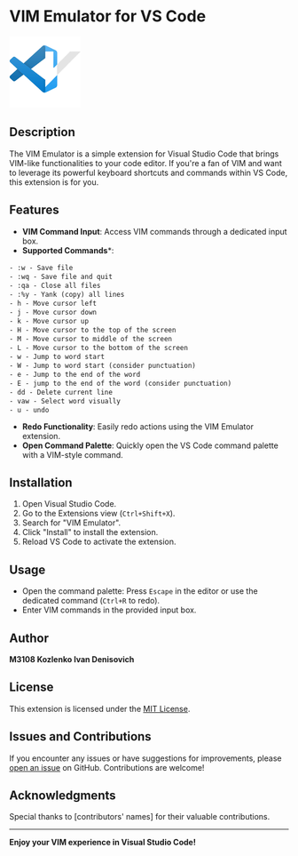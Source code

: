 # VIM Emulator for VS Code

![VIM Emulator Logo](icon.png)

## Description

The VIM Emulator is a simple extension for Visual Studio Code that brings VIM-like functionalities to your code editor. If you're a fan of VIM and want to leverage its powerful keyboard shortcuts and commands within VS Code, this extension is for you.

## Features

- **VIM Command Input**: Access VIM commands through a dedicated input box.
- **Supported Commands***:
```
- :w - Save file
- :wq - Save file and quit
- :qa - Close all files
- :%y - Yank (copy) all lines
- h - Move cursor left
- j - Move cursor down
- k - Move cursor up
- H - Move cursor to the top of the screen
- M - Move cursor to middle of the screen
- L - Move cursor to the bottom of the screen
- w - Jump to word start
- W - Jump to word start (consider punctuation)
- e - Jump to the end of the word
- E - jump to the end of the word (consider punctuation)
- dd - Delete current line
- vaw - Select word visually
- u - undo
```
- **Redo Functionality**: Easily redo actions using the VIM Emulator extension.
- **Open Command Palette**: Quickly open the VS Code command palette with a VIM-style command.

## Installation

1. Open Visual Studio Code.
2. Go to the Extensions view (`Ctrl+Shift+X`).
3. Search for "VIM Emulator".
4. Click "Install" to install the extension.
5. Reload VS Code to activate the extension.

## Usage

- Open the command palette: Press `Escape` in the editor or use the dedicated command (`Ctrl+R` to redo).
- Enter VIM commands in the provided input box.

## Author

**M3108 Kozlenko Ivan Denisovich**

## License

This extension is licensed under the [MIT License](LICENSE).

## Issues and Contributions

If you encounter any issues or have suggestions for improvements, please [open an issue](link-to-issues) on GitHub. Contributions are welcome!

## Acknowledgments

Special thanks to [contributors' names] for their valuable contributions.

---

**Enjoy your VIM experience in Visual Studio Code!**
